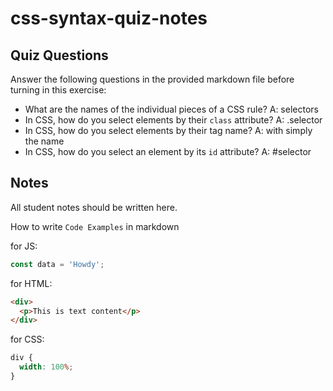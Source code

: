 # css-syntax-quiz-notes

## Quiz Questions

Answer the following questions in the provided markdown file before turning in this exercise:

- What are the names of the individual pieces of a CSS rule?
  A: selectors
- In CSS, how do you select elements by their `class` attribute?
  A: .selector
- In CSS, how do you select elements by their tag name?
  A: with simply the name
- In CSS, how do you select an element by its `id` attribute?
  A: #selector

## Notes

All student notes should be written here.

How to write `Code Examples` in markdown

for JS:

```javascript
const data = 'Howdy';
```

for HTML:

```html
<div>
  <p>This is text content</p>
</div>
```

for CSS:

```css
div {
  width: 100%;
}
```
